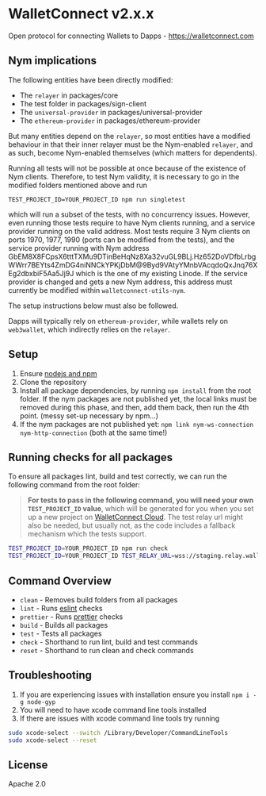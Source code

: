 # WalletConnect v2.x.x

Open protocol for connecting Wallets to Dapps - https://walletconnect.com

## Nym implications
The following entities have been directly modified:
- The `relayer` in packages/core
- The test folder in packages/sign-client
- The `universal-provider` in packages/universal-provider
- The `ethereum-provider` in packages/ethereum-provider

But many entities depend on the `relayer`, so most entities have a modified behaviour in that their inner relayer 
must be the Nym-enabled `relayer`, and as such, become Nym-enabled themselves (which matters for dependents).

Running all tests will not be possible at once because of the existence of Nym clients.
Therefore, to test Nym validity, it is necessary to go in the modified folders mentioned above and run
```
TEST_PROJECT_ID=YOUR_PROJECT_ID npm run singletest
```
which will run a subset of the tests, with no concurrency issues.
However, even running those tests require to have Nym clients running, and a service provider running on the valid address.
Most tests require 3 Nym clients on ports 1970, 1977, 1990 (ports can be modified from the tests), and the service provider running
with Nym address 
GbEM8X8FCpsX6tttTXMu9DTinBeHqNz8Xa32vuGL9BLj.Hz652DoVDfbLrbgWWrr7BEYts4ZmDG4niNNCkYPKjDbM@9Byd9VAtyYMnbVAcqdoQxJnq76XEg2dbxbiF5Aa5Jj9J
which is the one of my existing Linode. 
If the service provider is changed and gets a new Nym address, this address must currently be modified within `walletconnect-utils-nym`.

The setup instructions below must also be followed.

Dapps will typically rely on `ethereum-provider`, while wallets rely on `web3wallet`, which indirectly relies on the `relayer`.

## Setup

1. Ensure [nodejs and npm](https://nodejs.org/en/)
2. Clone the repository
3. Install all package dependencies, by running `npm install` from the root folder. If the nym packages are not published yet, the local links must be removed during this phase, and then, add them back, then run the 4th point. (messy set-up necessary by npm...)
4. If the nym packages are not published yet: `npm link nym-ws-connection nym-http-connection` (both at the same time!)

## Running checks for all packages

To ensure all packages lint, build and test correctly, we can run the following command from the root folder:

> **For tests to pass in the following command, you will need your own `TEST_PROJECT_ID` value**,
> which will be generated for you when you set up a new project on [WalletConnect Cloud](https://cloud.walletconnect.com).
> The test relay url might also be needed, but usually not, as the code includes a fallback mechanism which the tests support.

```zsh
TEST_PROJECT_ID=YOUR_PROJECT_ID npm run check
TEST_PROJECT_ID=YOUR_PROJECT_ID TEST_RELAY_URL=wss://staging.relay.walletconnect.com npm run check
```

## Command Overview

- `clean` - Removes build folders from all packages
- `lint` - Runs [eslint](https://eslint.org/) checks
- `prettier` - Runs [prettier](https://prettier.io/) checks
- `build` - Builds all packages
- `test` - Tests all packages
- `check` - Shorthand to run lint, build and test commands
- `reset` - Shorthand to run clean and check commands

## Troubleshooting

1. If you are experiencing issues with installation ensure you install `npm i -g node-gyp`
2. You will need to have xcode command line tools installed
3. If there are issues with xcode command line tools try running

```zsh
sudo xcode-select --switch /Library/Developer/CommandLineTools
sudo xcode-select --reset
```

## License

Apache 2.0
